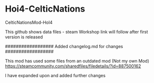 # Hoi4-CelticNations
CelticNationsMod-HoI4

This github shows data files - steam Workshop link will follow after first version is released


##################
Added changelog.md for changes
##################

This mod has used some files from an outdated mod (Not my own Mod)
https://steamcommunity.com/sharedfiles/filedetails/?id=887500162

I have expanded upon and added further changes
